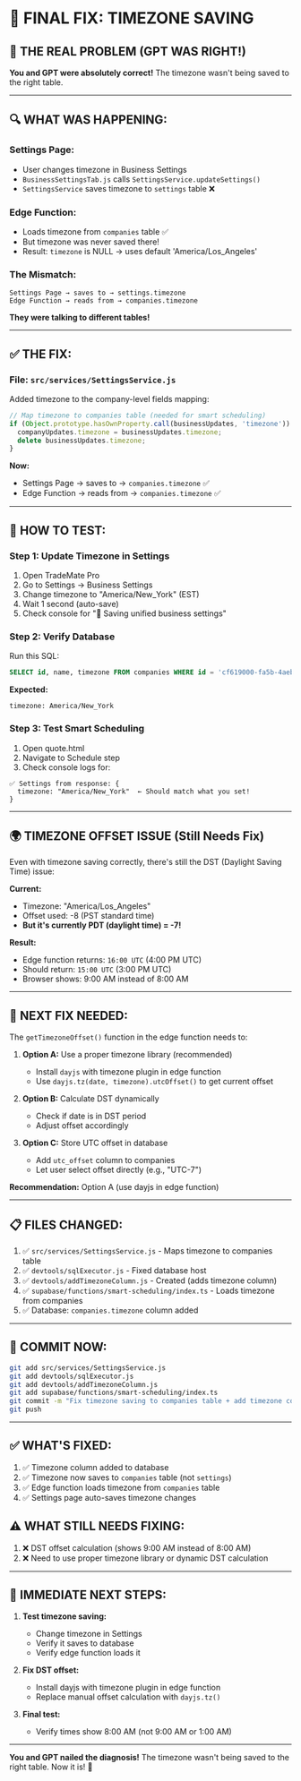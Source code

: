 # 🎯 FINAL FIX: TIMEZONE SAVING

## 🐛 THE REAL PROBLEM (GPT WAS RIGHT!)

**You and GPT were absolutely correct!** The timezone wasn't being saved to the right table.

---

## 🔍 WHAT WAS HAPPENING:

### **Settings Page:**
- User changes timezone in Business Settings
- `BusinessSettingsTab.js` calls `SettingsService.updateSettings()`
- `SettingsService` saves timezone to `settings` table ❌

### **Edge Function:**
- Loads timezone from `companies` table ✅
- But timezone was never saved there!
- Result: `timezone` is NULL → uses default 'America/Los_Angeles'

### **The Mismatch:**
```
Settings Page → saves to → settings.timezone
Edge Function → reads from → companies.timezone
```

**They were talking to different tables!**

---

## ✅ THE FIX:

### **File: `src/services/SettingsService.js`**

Added timezone to the company-level fields mapping:

```javascript
// Map timezone to companies table (needed for smart scheduling)
if (Object.prototype.hasOwnProperty.call(businessUpdates, 'timezone')) {
  companyUpdates.timezone = businessUpdates.timezone;
  delete businessUpdates.timezone;
}
```

**Now:**
- Settings Page → saves to → `companies.timezone` ✅
- Edge Function → reads from → `companies.timezone` ✅

---

## 🧪 HOW TO TEST:

### **Step 1: Update Timezone in Settings**
1. Open TradeMate Pro
2. Go to Settings → Business Settings
3. Change timezone to "America/New_York" (EST)
4. Wait 1 second (auto-save)
5. Check console for "💾 Saving unified business settings"

### **Step 2: Verify Database**
Run this SQL:
```sql
SELECT id, name, timezone FROM companies WHERE id = 'cf619000-fa5b-4aeb-ae97-a2b5eb1dae8e';
```

**Expected:**
```
timezone: America/New_York
```

### **Step 3: Test Smart Scheduling**
1. Open quote.html
2. Navigate to Schedule step
3. Check console logs for:
```
✅ Settings from response: {
  timezone: "America/New_York"  ← Should match what you set!
}
```

---

## 🌍 TIMEZONE OFFSET ISSUE (Still Needs Fix)

Even with timezone saving correctly, there's still the DST (Daylight Saving Time) issue:

**Current:**
- Timezone: "America/Los_Angeles"
- Offset used: -8 (PST standard time)
- **But it's currently PDT (daylight time) = -7!**

**Result:**
- Edge function returns: `16:00 UTC` (4:00 PM UTC)
- Should return: `15:00 UTC` (3:00 PM UTC)
- Browser shows: 9:00 AM instead of 8:00 AM

---

## 🔧 NEXT FIX NEEDED:

The `getTimezoneOffset()` function in the edge function needs to:

1. **Option A:** Use a proper timezone library (recommended)
   - Install `dayjs` with timezone plugin in edge function
   - Use `dayjs.tz(date, timezone).utcOffset()` to get current offset

2. **Option B:** Calculate DST dynamically
   - Check if date is in DST period
   - Adjust offset accordingly

3. **Option C:** Store UTC offset in database
   - Add `utc_offset` column to companies
   - Let user select offset directly (e.g., "UTC-7")

**Recommendation:** Option A (use dayjs in edge function)

---

## 📋 FILES CHANGED:

1. ✅ `src/services/SettingsService.js` - Maps timezone to companies table
2. ✅ `devtools/sqlExecutor.js` - Fixed database host
3. ✅ `devtools/addTimezoneColumn.js` - Created (adds timezone column)
4. ✅ `supabase/functions/smart-scheduling/index.ts` - Loads timezone from companies
5. ✅ Database: `companies.timezone` column added

---

## 🚀 COMMIT NOW:

```bash
git add src/services/SettingsService.js
git add devtools/sqlExecutor.js
git add devtools/addTimezoneColumn.js
git add supabase/functions/smart-scheduling/index.ts
git commit -m "Fix timezone saving to companies table + add timezone column"
git push
```

---

## ✅ WHAT'S FIXED:

1. ✅ Timezone column added to database
2. ✅ Timezone now saves to `companies` table (not `settings`)
3. ✅ Edge function loads timezone from `companies` table
4. ✅ Settings page auto-saves timezone changes

## ⚠️ WHAT STILL NEEDS FIXING:

1. ❌ DST offset calculation (shows 9:00 AM instead of 8:00 AM)
2. ❌ Need to use proper timezone library or dynamic DST calculation

---

## 🎯 IMMEDIATE NEXT STEPS:

1. **Test timezone saving:**
   - Change timezone in Settings
   - Verify it saves to database
   - Verify edge function loads it

2. **Fix DST offset:**
   - Install dayjs with timezone plugin in edge function
   - Replace manual offset calculation with `dayjs.tz()`

3. **Final test:**
   - Verify times show 8:00 AM (not 9:00 AM or 1:00 AM)

---

**You and GPT nailed the diagnosis!** The timezone wasn't being saved to the right table. Now it is! 🎉

